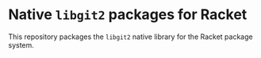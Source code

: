 # Native `libgit2` packages for Racket

This repository packages the `libgit2` native library for the Racket
package system.
